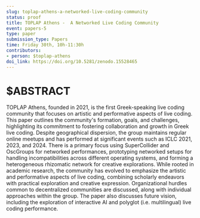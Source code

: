 ```yaml
---
slug: toplap-athens-a-networked-live-coding-community
status: proof
title: TOPLAP Athens -  A Networked Live Coding Community
event: papers-5
type: paper
submission_type: Papers
time: Friday 30th, 10h-11:30h
contributors:
- person: $toplap-athens
doi_link: https://doi.org/10.5281/zenodo.15528465
---
```


# $ABSTRACT

TOPLAP Athens, founded in 2021, is the first Greek-speaking live coding community that focuses on artistic and performative aspects of live coding. This paper outlines the community's formation, goals, and challenges, highlighting its commitment to fostering collaboration and growth in Greek live coding. Despite geographical dispersion, the group maintains regular online meetups and has performed at significant events such as ICLC 2021, 2023, and 2024. There is a primary focus using SuperCollider and OscGroups for networked performances, prototyping networked setups for handling incompatibilities across different operating systems, and forming a heterogeneous rhizomatic network for creative explorations.  While rooted in academic research, the community has evolved to emphasize the artistic and performative aspects of live coding, combining scholarly endeavors with practical exploration and creative expression. Organizational hurdles common to decentralized communities are discussed, along with individual approaches within the group. The paper also discusses future vision, including the exploration of interactive AI and polyglot (i.e. multilingual) live coding performance.


